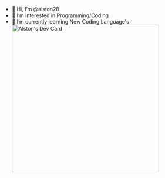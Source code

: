 - 👋 Hi, I’m @alston28
- 👀 I’m interested in Programming/Coding
- 🌱 I’m currently learning New Coding Language's
<a href="https://app.daily.dev/Alston28"><img src="https://api.daily.dev/devcards/3598e73b49774f50a52285080efe87af.png?r=va0" width="400" alt="Alston's Dev Card"/></a>

